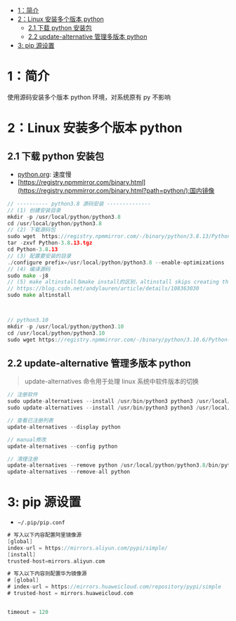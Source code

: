 
- [1：简介](#1简介)
- [2：Linux 安装多个版本 python](#2linux-安装多个版本-python)
  - [2.1 下载 python 安装包](#21-下载-python-安装包)
  - [2.2 update-alternative 管理多版本 python](#22-update-alternative-管理多版本-python)
- [3: pip 源设置](#3-pip-源设置)

# 1：简介

使用源码安装多个版本 python 环境，对系统原有 py 不影响

# 2：Linux 安装多个版本 python

## 2.1 下载 python 安装包

- [python.org](https://www.python.org/): 速度慢
- [https://registry.npmmirror.com/binary.html](https://registry.npmmirror.com/binary.html?path=python/):国内镜像

```go
// ---------- python3.8 源码安装 --------------
// (1) 创建安装目录
mkdir -p /usr/local/python/python3.8
cd /usr/local/python/python3.8
// (2) 下载源码包
sudo wget  https://registry.npmmirror.com/-/binary/python/3.8.13/Python-3.8.13.tgz
tar -zxvf Python-3.8.13.tgz
cd Python-3.8.13
// (3) 配置要安装的目录
./configure prefix=/usr/local/python/python3.8 --enable-optimizations
// (4) 编译源码
sudo make -j8
// (5) make altinstall与make install的区别，altinstall skips creating the python link and the manual pages links
// https://blog.csdn.net/andylauren/article/details/108363030
sudo make altinstall



// python3.10
mkdir -p /usr/local/python/python3.10
cd /usr/local/python/python3.10
sudo wget https://registry.npmmirror.com/-/binary/python/3.10.6/Python-3.10.6.tgz
```

## 2.2 update-alternative 管理多版本 python

> update-alternatives 命令用于处理 linux 系统中软件版本的切换

```go
// 注册软件
sudo update-alternatives --install /usr/bin/python3 python3 /usr/local/python/python3.8/bin/python3.8  38
sudo update-alternatives --install /usr/bin/python3 python3 /usr/local/python/python3.10/bin/python3.10  40

// 查看已注册列表
update-alternatives --display python

// manual修改
update-alternatives --config python

// 清理注册
update-alternatives --remove python /usr/local/python/python3.8/bin/python3.8
update-alternatives --remove-all python

```

# 3: pip 源设置

- `~/.pip/pip.conf`

```go
# 写入以下内容配置阿里镜像源
[global]
index-url = https://mirrors.aliyun.com/pypi/simple/
[install]
trusted-host=mirrors.aliyun.com

# 写入以下内容则配置华为镜像源
# [global]
# index-url = https://mirrors.huaweicloud.com/repository/pypi/simple
# trusted-host = mirrors.huaweicloud.com


timeout = 120
```
